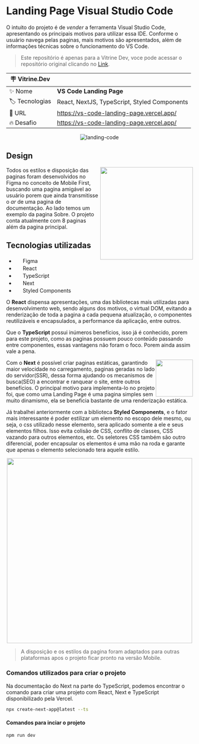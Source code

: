 # Landing Page Visual Studio Code

O intuito do projeto é de *vender* a ferramenta Visual Studio Code, apresentando os principais motivos para utilizar essa IDE. Conforme o usuário navega pelas paginas, mais motivos são apresentados, além de informações técnicas sobre o funcionamento do VS Code.

> Este repositório é apenas para a Vitrine Dev, voce pode acessar o repositório original clicando no <a href="https://github.com/juliu-cesar/VSCode-Landing-page">Link</a>.

| :placard: Vitrine.Dev |     |
| -------------  | --- |
| :sparkles: Nome        | **VS Code Landing Page**
| :label: Tecnologias | React, NextJS, TypeScript, Styled Components
| :rocket: URL         | https://vs-code-landing-page.vercel.app/
| :fire: Desafio     | https://vs-code-landing-page.vercel.app/

<div align="center" height="700">
 
![landing-code](https://github.com/JuliuCesarC/VSCode-Landing-page/assets/106402577/4eebaa9a-d5b0-4211-8014-89359609c44f.png#vitrinedev)
  
</div>

## Design

<img src="https://user-images.githubusercontent.com/121033909/218165711-ae671012-7b07-44bf-b453-ae777dee69b4.png" height="250" align="right" />

Todos os estilos e disposição das paginas foram desenvolvidos no Figma no conceito de Mobile First, buscando uma pagina amigável ao usuário porem que ainda transmitisse o *ar* de uma pagina de documentação. Ao lado temos um exemplo da pagina Sobre. O projeto conta atualmente com 8 paginas além da pagina principal.

## Tecnologias utilizadas

<ul list-style="none">
  <li><img src="https://cdn.jsdelivr.net/gh/devicons/devicon/icons/figma/figma-original.svg" height="17"/> Figma</li>
  <li><img src="https://cdn.jsdelivr.net/gh/devicons/devicon/icons/react/react-original.svg" height="17" /> React</li>
  <li><img src="https://cdn.jsdelivr.net/gh/devicons/devicon/icons/typescript/typescript-original.svg" height="17" /> TypeScript</li>
  <li><img src="https://user-images.githubusercontent.com/121033909/218092081-8feb03b4-7444-4018-a550-e704a77bc53f.svg" height="17" /> Next</li>
  <li><img src="https://user-images.githubusercontent.com/121033909/218092677-03759c36-3450-4cdb-be27-24e892913862.png" height="17"/> Styled Components</li>
</ul>

O **React** dispensa apresentações, uma das bibliotecas mais utilizadas para desenvolvimento web, sendo alguns dos motivos, o virtual DOM, evitando a renderização de toda a pagina a cada pequena atualização, o componentes reutilizáveis e encapsulados, a performance da aplicação, entre outros.

Que o **TypeScript** possui inúmeros benefícios, isso já é conhecido, porem para este projeto, como as paginas possuem pouco conteúdo passando entre componentes, essas vantagens não foram o foco. Porem ainda assim vale a pena.


<img src="https://user-images.githubusercontent.com/121033909/218168778-d2d3398e-c95e-40af-b8ed-af150cb9bc16.png" height="100" align="right" />
  
Com o **Next** é possível criar paginas estáticas, garantindo maior velocidade no carregamento, paginas geradas no lado do servidor(SSR), dessa forma ajudando os mecanismos de busca(SEO) a encontrar e ranquear o site, entre outros benefícios. O principal motivo para implementa-lo no projeto foi, que como uma Landing Page é uma pagina simples sem muito dinamismo, ela se beneficia bastante de uma renderização estática.


Já trabalhei anteriormente com a biblioteca **Styled Components**, e o fator mais interessante é poder estilizar um elemento no escopo dele mesmo, ou seja, o css utilizado nesse elemento, sera aplicado somente a ele e seus elementos filhos. Isso evita colisão de CSS, conflito de classes, CSS vazando para outros elementos, etc. Os seletores CSS também são outro diferencial, poder encapsular os elementos é uma mão na roda e garante que apenas o elemento selecionado tera aquele estilo.

<div align="center">
  
  <img src="https://user-images.githubusercontent.com/121033909/218092814-2cc80674-fd42-4e03-84fa-3baeac52bee2.png" height="500" />
  
</div>

> A disposição e os estilos da pagina foram adaptados para outras plataformas apos o projeto ficar pronto na versão Mobile.

### Comandos utilizados para criar o projeto

Na documentação do Next na parte do TypeScript, podemos encontrar o comando para criar uma projeto com React, Next e TypeScript disponibilizado pela Vercel.

```bash
npx create-next-app@latest --ts
```

#### Comandos para inciar o projeto

```bash
npm run dev
```
